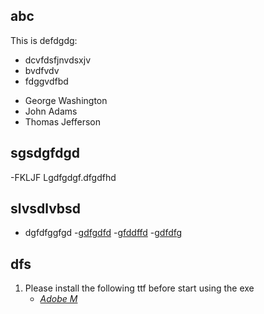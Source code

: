 
## abc
  This is defdgdg:
* dcvfdsfjnvdsxjv
* bvdfvdv
* fdggvdfbd
- George Washington
- John Adams
- Thomas Jefferson


## sgsdgfdgd
-FKLJF Lgdfgdgf.dfgdfhd

## slvsdlvbsd
- dgfdfggfgd
-[gdfgdfd](www.google.com)
-[gfddffd](www.yahoo.com)
-[gdfdfg](www.yahoo.com)

## dfs
1. Please install the following ttf before start using the exe
    * _[Adobe M](www.yahoo.com)_
